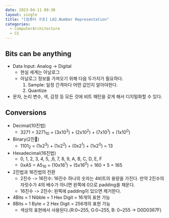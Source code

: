 ```yaml
---
date: 2023-04-11 09:30
layout: single
title: "[컴퓨터 구조] L02.Number Representation"
categories:
  - ComputerArchitecture
  - CS
---
```


## Bits can be anything

- Data Input: Analog -> Digital
	- 현실 세계는 아날로그
	- 아날로그 정보를 가져오기 위해 다음 두가지가 필요하다.
		1. Sample: 일정 간격마다 어떤 값인지 알아야한다.
		2. Quantize
- 문자, 논리 변수, 색, 감정 등 모든 것에 비트 패턴을 갖게 해서 디지털화할 수 있다.


## Conversions

- Decimal(10진법)
	- 3271 = 3271<sub>10</sub> = (3x10<sup>3</sup>) + (2x10<sup>2</sup>) + (7x10<sup>1</sup>) + (1x10<sup>0</sup>) 
- Binary(2진)
	- 1101<sub>2</sub> = (1x2<sup>3</sup>) + (1x2<sup>2</sup>) + (0x2<sup>1</sup>) + (1x2<sup>0</sup>) = 13
- Hexadecimal(16진법)
	- 0, 1, 2, 3, 4, 5, ,6, 7, 8, 9, A, B, C, D, E, F
	- 0xA5 = A5<sub>16</sub> = (10x16<sup>1</sup>) + (5x16<sup>0</sup>) = 160 + 5 = 165
- 2진법과 16진법의 전환
	- 2진수 -> 16진수: 16진수 하나의 숫자는 4비트의 용량을 가진다. 만약 2진수의 자릿수가 4의 배수가 아니면 왼쪽에 0으로 padding을 채운다.
	- 16진수 -> 2진수: 왼쪽에 padding이 있으면 제거한다.
- 4Bits = 1 Nibble = 1 Hex Digit = 16개의 표현 가능
- 8Bits = 1 Byte = 2 Hex Digit = 256개의 표현 가능 
	- 색상의 표현에서 사용된다.(R:0~255, G:0~255, B: 0~255 -> <span sytle="color:red">D0</span>D0367F)
